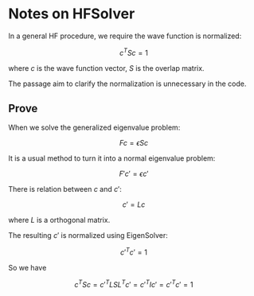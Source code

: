 # Notes on HFSolver

In a general HF procedure, we require the wave function is normalized:

$$c^T S c = 1$$

where $c$ is the wave function vector, $S$ is the overlap matrix.

The passage aim to clarify the normalization is unnecessary in the code.

## Prove

When we solve the generalized eigenvalue problem:

$$F c = \epsilon S c$$

It is a usual method to turn it into a normal eigenvalue problem:

$$F' c' = \epsilon c'$$

There is relation between $c$ and $c'$:

$$c' = L c$$

where $L$ is a orthogonal matrix.

The resulting $c'$ is normalized using EigenSolver:

$$c'^T c' = 1$$

So we have

$$c^T S c = c'^T L S L^T c' = c'^T I c' = c'^T c' = 1$$
